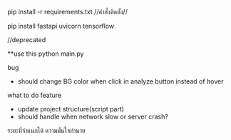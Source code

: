 pip install -r requirements.txt //คำสั่งติดตั้ง//

pip install fastapi uvicorn tensorflow

//deprecated

<!-- uvicorn main:app --reload // run main // cd เข้า backend ก่อน -->

\*\*use this
python main.py

bug

- should change BG color when click in analyze button instead of hover

what to do feature

- update project structure(script part)
- should handle when network slow or server crash?

ระยะที่จำแนกได้
ความมั่นใจทำนาย
